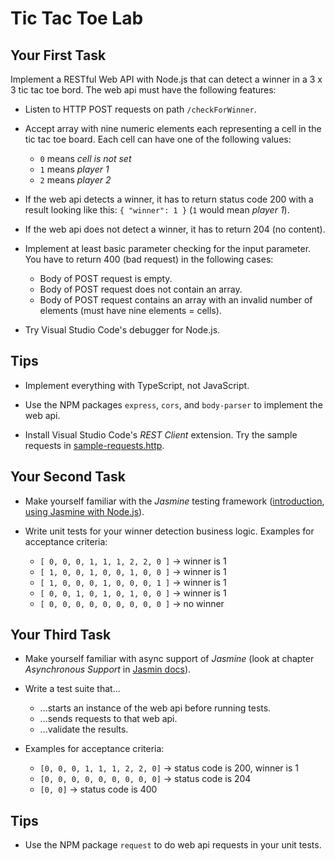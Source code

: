 # Tic Tac Toe Lab

## Your First Task

Implement a RESTful Web API with Node.js that can detect a winner in a 3 x 3 tic tac toe bord. The web api must have the following features:

* Listen to HTTP POST requests on path `/checkForWinner`.

* Accept array with nine numeric elements each representing a cell in the tic tac toe board. Each cell can have one of the following values:
  * `0` means *cell is not set*
  * `1` means *player 1*
  * `2` means *player 2*

* If the web api detects a winner, it has to return status code 200 with a result looking like this: `{ "winner": 1 }` (`1` would mean *player 1*).

* If the web api does not detect a winner, it has to return 204 (no content).

* Implement at least basic parameter checking for the input parameter. You have to return 400 (bad request) in the following cases:
  * Body of POST request is empty.
  * Body of POST request does not contain an array.
  * Body of POST request contains an array with an invalid number of elements (must have nine elements = cells).

* Try Visual Studio Code's debugger for Node.js.

## Tips

* Implement everything with TypeScript, not JavaScript.

* Use the NPM packages `express`, `cors`, and `body-parser` to implement the web api.

* Install Visual Studio Code's *REST Client* extension. Try the sample requests in [sample-requests.http](sample-requests.http).

## Your Second Task

* Make yourself familiar with the *Jasmine* testing framework ([introduction](https://jasmine.github.io/edge/introduction), [using Jasmine with Node.js](https://jasmine.github.io/edge/node.html)).

* Write unit tests for your winner detection business logic. Examples for acceptance criteria:
  * `[ 0, 0, 0, 1, 1, 1, 2, 2, 0 ]` -> winner is 1
  * `[ 1, 0, 0, 1, 0, 0, 1, 0, 0 ]` -> winner is 1
  * `[ 1, 0, 0, 0, 1, 0, 0, 0, 1 ]` -> winner is 1
  * `[ 0, 0, 1, 0, 1, 0, 1, 0, 0 ]` -> winner is 1
  * `[ 0, 0, 0, 0, 0, 0, 0, 0, 0 ]` -> no winner

## Your Third Task

* Make yourself familiar with async support of *Jasmine* (look at chapter *Asynchronous Support* in [Jasmin docs](https://jasmine.github.io/edge/introduction)).

* Write a test suite that...
  * ...starts an instance of the web api before running tests.
  * ...sends requests to that web api.
  * ...validate the results.

* Examples for acceptance criteria:
  * `[0, 0, 0, 1, 1, 1, 2, 2, 0]` -> status code is 200, winner is 1
  * `[0, 0, 0, 0, 0, 0, 0, 0, 0]` -> status code is 204
  * `[0, 0]` -> status code is 400

## Tips

* Use the NPM package `request` to do web api requests in your unit tests.


